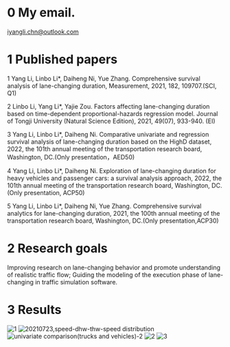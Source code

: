 # 0 My email.
iyangli.chn@outlook.com

# 1 Published papers
1 Yang Li, Linbo Li*, Daiheng Ni, Yue Zhang. Comprehensive survival analysis of lane-changing duration, Measurement, 2021, 182, 109707.(SCI, Q1)

2 Linbo Li, Yang Li*, Yajie Zou. Factors affecting lane-changing duration based on time-dependent proportional-hazards regression model. Journal of Tongji University (Natural Science Edition), 2021, 49(07), 933-940. (EI) 

3 Yang Li, Linbo Li*, Daiheng Ni. Comparative univariate and regression survival analysis of lane-changing duration based on the HighD dataset, 2022, the 101th annual meeting of the transportation research board, Washington, DC.(Only presentation，AED50)

4 Yang Li, Linbo Li*, Daiheng Ni. Exploration of lane-changing duration for heavy vehicles and passenger cars: a survival analysis approach, 2022, the 101th annual meeting of the transportation research board, Washington, DC.(Only presentation, ACP50)

5 Yang Li, Linbo Li*, Daiheng Ni, Yue Zhang. Comprehensive survival analytics for lane-changing duration, 2021, the 100th annual meeting of the transportation research board, Washington, DC.(Only presentation,ACP30)

# 2 Research goals
Improving research on lane-changing behavior and promote understanding of realistic traffic flow;
Guiding the modeling of the execution phase of lane-changing in traffic simulation software.

# 3 Results

![1](https://user-images.githubusercontent.com/102028937/159254544-f9c432d2-010f-4a77-a383-71a9a12efd06.png)
![20210723,speed-dhw-thw-speed distribution](https://user-images.githubusercontent.com/102028937/159254591-b9f73f4c-cea2-4c24-a84c-e4ae4e7e2e61.png)
![univariate comparison(trucks and vehicles)-2](https://user-images.githubusercontent.com/102028937/159254603-06344af8-11bb-4263-b7ca-6aa042c0f133.png)
![2](https://user-images.githubusercontent.com/102028937/159254614-bc6900b4-2e50-495c-a98e-3b93df2834a1.png)
![3](https://user-images.githubusercontent.com/102028937/159254624-305bb959-13dc-4a92-be92-44a9bb24ffee.png)




